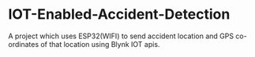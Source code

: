 # IOT-Enabled-Accident-Detection
A project which uses ESP32(WIFI) to send accident location and GPS co-ordinates of that location using Blynk IOT apis.

